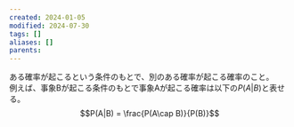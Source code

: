 ```yaml
---
created: 2024-01-05
modified: 2024-07-30
tags: []
aliases: []
parents: 
---
```

ある確率が起こるという条件のもとで、別のある確率が起こる確率のこと。  
例えば、事象Bが起こる条件のもとで事象Aが起こる確率は以下の$P(A|B)$と表せる。
$$P(A|B) = \frac{P(A\cap B)}{P(B)}$$